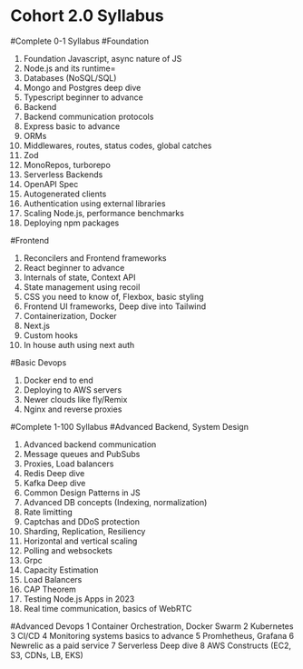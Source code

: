# Cohort 2.0 Syllabus
#Complete 0-1 Syllabus
#Foundation
1. Foundation Javascript, async nature of JS
2. Node.js and its runtime=
3. Databases (NoSQL/SQL)
4. Mongo and Postgres deep dive
5. Typescript beginner to advance
6. Backend
7. Backend communication protocols
8. Express basic to advance
9. ORMs
10. Middlewares, routes, status codes, global catches
11. Zod
12. MonoRepos, turborepo
13. Serverless Backends
14. OpenAPI Spec
15. Autogenerated clients
16. Authentication using external libraries
17. Scaling Node.js, performance benchmarks
18. Deploying npm packages

#Frontend
1. Reconcilers and Frontend frameworks
2. React beginner to advance
3. Internals of state, Context API
4. State management using recoil
5. CSS you need to know of, Flexbox, basic styling
6. Frontend UI frameworks, Deep dive into Tailwind
7. Containerization, Docker
8. Next.js
9. Custom hooks
10. In house auth using next auth

#Basic Devops
1. Docker end to end
2. Deploying to AWS servers
3. Newer clouds like fly/Remix
4. Nginx and reverse proxies

#Complete 1-100 Syllabus
#Advanced Backend, System Design
1. Advanced backend communication
2. Message queues and PubSubs
3. Proxies, Load balancers
4. Redis Deep dive
5. Kafka Deep dive
6. Common Design Patterns in JS
7. Advanced DB concepts (Indexing, normalization)
8. Rate limitting
9. Captchas and DDoS protection
10. Sharding, Replication, Resiliency
11. Horizontal and vertical scaling
12. Polling and websockets
13. Grpc
14. Capacity Estimation
15. Load Balancers
16. CAP Theorem
17. Testing Node.js Apps in 2023
18. Real time communication, basics of WebRTC

#Advanced Devops
1 Container Orchestration, Docker Swarm
2 Kubernetes
3 CI/CD
4 Monitoring systems basics to advance
5 Promhetheus, Grafana
6 Newrelic as a paid service
7 Serverless Deep dive
8 AWS Constructs (EC2, S3, CDNs, LB, EKS)
